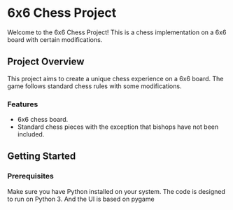 # 6x6 Chess Project

Welcome to the 6x6 Chess Project! This is a chess implementation on a 6x6 board with certain modifications.

## Project Overview

This project aims to create a unique chess experience on a 6x6 board. The game follows standard chess rules with some modifications.

### Features

- 6x6 chess board.
- Standard chess pieces with the exception that bishops have not been included.

## Getting Started

### Prerequisites

Make sure you have Python installed on your system. The code is designed to run on Python 3.
And the UI is based on pygame


